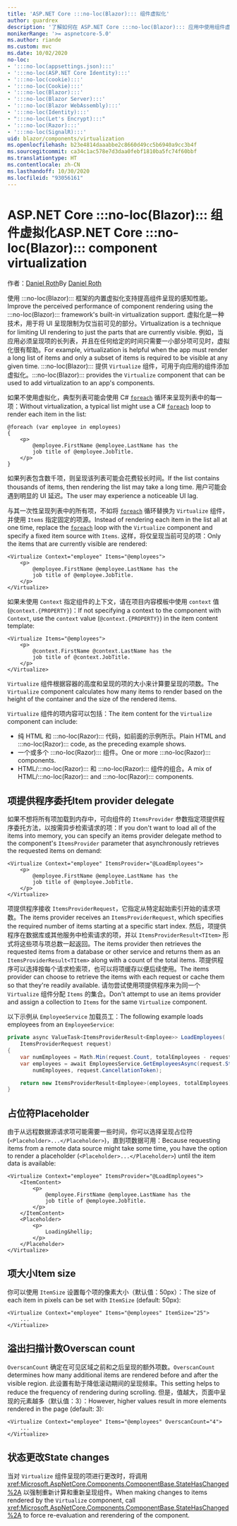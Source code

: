 ```yaml
---
title: 'ASP.NET Core :::no-loc(Blazor)::: 组件虚拟化'
author: guardrex
description: '了解如何在 ASP.NET Core :::no-loc(Blazor)::: 应用中使用组件虚拟化。'
monikerRange: '>= aspnetcore-5.0'
ms.author: riande
ms.custom: mvc
ms.date: 10/02/2020
no-loc:
- ':::no-loc(appsettings.json):::'
- ':::no-loc(ASP.NET Core Identity):::'
- ':::no-loc(cookie):::'
- ':::no-loc(Cookie):::'
- ':::no-loc(Blazor):::'
- ':::no-loc(Blazor Server):::'
- ':::no-loc(Blazor WebAssembly):::'
- ':::no-loc(Identity):::'
- ":::no-loc(Let's Encrypt):::"
- ':::no-loc(Razor):::'
- ':::no-loc(SignalR):::'
uid: blazor/components/virtualization
ms.openlocfilehash: b23e4814daaabbe2c8660d49cc5b6940a9cc3b4f
ms.sourcegitcommit: ca34c1ac578e7d3daa0febf1810ba5fc74f60bbf
ms.translationtype: HT
ms.contentlocale: zh-CN
ms.lasthandoff: 10/30/2020
ms.locfileid: "93056161"
---
```

# <a name="aspnet-core-no-locblazor-component-virtualization"></a><span data-ttu-id="ea89c-103">ASP.NET Core :::no-loc(Blazor)::: 组件虚拟化</span><span class="sxs-lookup"><span data-stu-id="ea89c-103">ASP.NET Core :::no-loc(Blazor)::: component virtualization</span></span>

<span data-ttu-id="ea89c-104">作者：[Daniel Roth](https://github.com/danroth27)</span><span class="sxs-lookup"><span data-stu-id="ea89c-104">By [Daniel Roth](https://github.com/danroth27)</span></span>

<span data-ttu-id="ea89c-105">使用 :::no-loc(Blazor)::: 框架的内置虚拟化支持提高组件呈现的感知性能。</span><span class="sxs-lookup"><span data-stu-id="ea89c-105">Improve the perceived performance of component rendering using the :::no-loc(Blazor)::: framework's built-in virtualization support.</span></span> <span data-ttu-id="ea89c-106">虚拟化是一种技术，用于将 UI 呈现限制为仅当前可见的部分。</span><span class="sxs-lookup"><span data-stu-id="ea89c-106">Virtualization is a technique for limiting UI rendering to just the parts that are currently visible.</span></span> <span data-ttu-id="ea89c-107">例如，当应用必须呈现项的长列表，并且在任何给定的时间只需要一小部分项可见时，虚拟化很有帮助。</span><span class="sxs-lookup"><span data-stu-id="ea89c-107">For example, virtualization is helpful when the app must render a long list of items and only a subset of items is required to be visible at any given time.</span></span> <span data-ttu-id="ea89c-108">:::no-loc(Blazor)::: 提供 `Virtualize` 组件，可用于向应用的组件添加虚拟化。</span><span class="sxs-lookup"><span data-stu-id="ea89c-108">:::no-loc(Blazor)::: provides the `Virtualize` component that can be used to add virtualization to an app's components.</span></span>

<span data-ttu-id="ea89c-109">如果不使用虚拟化，典型列表可能会使用 C# [`foreach`](/dotnet/csharp/language-reference/keywords/foreach-in) 循环来呈现列表中的每一项：</span><span class="sxs-lookup"><span data-stu-id="ea89c-109">Without virtualization, a typical list might use a C# [`foreach`](/dotnet/csharp/language-reference/keywords/foreach-in) loop to render each item in the list:</span></span>

```razor
@foreach (var employee in employees)
{
    <p>
        @employee.FirstName @employee.LastName has the 
        job title of @employee.JobTitle.
    </p>
}
```

<span data-ttu-id="ea89c-110">如果列表包含数千项，则呈现该列表可能会花费较长时间。</span><span class="sxs-lookup"><span data-stu-id="ea89c-110">If the list contains thousands of items, then rendering the list may take a long time.</span></span> <span data-ttu-id="ea89c-111">用户可能会遇到明显的 UI 延迟。</span><span class="sxs-lookup"><span data-stu-id="ea89c-111">The user may experience a noticeable UI lag.</span></span>

<span data-ttu-id="ea89c-112">与其一次性呈现列表中的所有项，不如将 [`foreach`](/dotnet/csharp/language-reference/keywords/foreach-in) 循环替换为 `Virtualize` 组件，并使用 `Items` 指定固定的项源。</span><span class="sxs-lookup"><span data-stu-id="ea89c-112">Instead of rendering each item in the list all at one time, replace the [`foreach`](/dotnet/csharp/language-reference/keywords/foreach-in) loop with the `Virtualize` component and specify a fixed item source with `Items`.</span></span> <span data-ttu-id="ea89c-113">这样，将仅呈现当前可见的项：</span><span class="sxs-lookup"><span data-stu-id="ea89c-113">Only the items that are currently visible are rendered:</span></span>

```razor
<Virtualize Context="employee" Items="@employees">
    <p>
        @employee.FirstName @employee.LastName has the 
        job title of @employee.JobTitle.
    </p>
</Virtualize>
```

<span data-ttu-id="ea89c-114">如果未使用 `Context` 指定组件的上下文，请在项目内容模板中使用 `context` 值 (`@context.{PROPERTY}`)：</span><span class="sxs-lookup"><span data-stu-id="ea89c-114">If not specifying a context to the component with `Context`, use the `context` value (`@context.{PROPERTY}`) in the item content template:</span></span>

```razor
<Virtualize Items="@employees">
    <p>
        @context.FirstName @context.LastName has the 
        job title of @context.JobTitle.
    </p>
</Virtualize>
```

<span data-ttu-id="ea89c-115">`Virtualize` 组件根据容器的高度和呈现的项的大小来计算要呈现的项数。</span><span class="sxs-lookup"><span data-stu-id="ea89c-115">The `Virtualize` component calculates how many items to render based on the height of the container and the size of the rendered items.</span></span>

<span data-ttu-id="ea89c-116">`Virtualize` 组件的项内容可以包括：</span><span class="sxs-lookup"><span data-stu-id="ea89c-116">The item content for the `Virtualize` component can include:</span></span>

* <span data-ttu-id="ea89c-117">纯 HTML 和 :::no-loc(Razor)::: 代码，如前面的示例所示。</span><span class="sxs-lookup"><span data-stu-id="ea89c-117">Plain HTML and :::no-loc(Razor)::: code, as the preceding example shows.</span></span>
* <span data-ttu-id="ea89c-118">一个或多个 :::no-loc(Razor)::: 组件。</span><span class="sxs-lookup"><span data-stu-id="ea89c-118">One or more :::no-loc(Razor)::: components.</span></span>
* <span data-ttu-id="ea89c-119">HTML/:::no-loc(Razor)::: 和 :::no-loc(Razor)::: 组件的组合。</span><span class="sxs-lookup"><span data-stu-id="ea89c-119">A mix of HTML/:::no-loc(Razor)::: and :::no-loc(Razor)::: components.</span></span>

## <a name="item-provider-delegate"></a><span data-ttu-id="ea89c-120">项提供程序委托</span><span class="sxs-lookup"><span data-stu-id="ea89c-120">Item provider delegate</span></span>

<span data-ttu-id="ea89c-121">如果不想将所有项加载到内存中，可向组件的 `ItemsProvider` 参数指定项提供程序委托方法，以按需异步检索请求的项：</span><span class="sxs-lookup"><span data-stu-id="ea89c-121">If you don't want to load all of the items into memory, you can specify an items provider delegate method to the component's `ItemsProvider` parameter that asynchronously retrieves the requested items on demand:</span></span>

```razor
<Virtualize Context="employee" ItemsProvider="@LoadEmployees">
    <p>
        @employee.FirstName @employee.LastName has the 
        job title of @employee.JobTitle.
    </p>
</Virtualize>
```

<span data-ttu-id="ea89c-122">项提供程序接收 `ItemsProviderRequest`，它指定从特定起始索引开始的请求项数。</span><span class="sxs-lookup"><span data-stu-id="ea89c-122">The items provider receives an `ItemsProviderRequest`, which specifies the required number of items starting at a specific start index.</span></span> <span data-ttu-id="ea89c-123">然后，项提供程序在数据库或其他服务中检索请求的项，并以 `ItemsProviderResult<TItem>` 形式将这些项与项总数一起返回。</span><span class="sxs-lookup"><span data-stu-id="ea89c-123">The items provider then retrieves the requested items from a database or other service and returns them as an `ItemsProviderResult<TItem>` along with a count of the total items.</span></span> <span data-ttu-id="ea89c-124">项提供程序可以选择按每个请求检索项，也可以将项缓存以便后续使用。</span><span class="sxs-lookup"><span data-stu-id="ea89c-124">The items provider can choose to retrieve the items with each request or cache them so that they're readily available.</span></span> <span data-ttu-id="ea89c-125">请勿尝试使用项提供程序来为同一个 `Virtualize` 组件分配 `Items` 的集合。</span><span class="sxs-lookup"><span data-stu-id="ea89c-125">Don't attempt to use an items provider and assign a collection to `Items` for the same `Virtualize` component.</span></span>

<span data-ttu-id="ea89c-126">以下示例从 `EmployeeService` 加载员工：</span><span class="sxs-lookup"><span data-stu-id="ea89c-126">The following example loads employees from an `EmployeeService`:</span></span>

```csharp
private async ValueTask<ItemsProviderResult<Employee>> LoadEmployees(
    ItemsProviderRequest request)
{
    var numEmployees = Math.Min(request.Count, totalEmployees - request.StartIndex);
    var employees = await EmployeesService.GetEmployeesAsync(request.StartIndex, 
        numEmployees, request.CancellationToken);

    return new ItemsProviderResult<Employee>(employees, totalEmployees);
}
```

## <a name="placeholder"></a><span data-ttu-id="ea89c-127">占位符</span><span class="sxs-lookup"><span data-stu-id="ea89c-127">Placeholder</span></span>

<span data-ttu-id="ea89c-128">由于从远程数据源请求项可能需要一些时间，你可以选择呈现占位符 (`<Placeholder>...</Placeholder>`)，直到项数据可用：</span><span class="sxs-lookup"><span data-stu-id="ea89c-128">Because requesting items from a remote data source might take some time, you have the option to render a placeholder (`<Placeholder>...</Placeholder>`) until the item data is available:</span></span>

```razor
<Virtualize Context="employee" ItemsProvider="@LoadEmployees">
    <ItemContent>
        <p>
            @employee.FirstName @employee.LastName has the 
            job title of @employee.JobTitle.
        </p>
    </ItemContent>
    <Placeholder>
        <p>
            Loading&hellip;
        </p>
    </Placeholder>
</Virtualize>
```

## <a name="item-size"></a><span data-ttu-id="ea89c-129">项大小</span><span class="sxs-lookup"><span data-stu-id="ea89c-129">Item size</span></span>

<span data-ttu-id="ea89c-130">你可以使用 `ItemSize` 设置每个项的像素大小（默认值：50px）：</span><span class="sxs-lookup"><span data-stu-id="ea89c-130">The size of each item in pixels can be set with `ItemSize` (default: 50px):</span></span>

```razor
<Virtualize Context="employee" Items="@employees" ItemSize="25">
    ...
</Virtualize>
```

## <a name="overscan-count"></a><span data-ttu-id="ea89c-131">溢出扫描计数</span><span class="sxs-lookup"><span data-stu-id="ea89c-131">Overscan count</span></span>

<span data-ttu-id="ea89c-132">`OverscanCount` 确定在可见区域之前和之后呈现的额外项数。</span><span class="sxs-lookup"><span data-stu-id="ea89c-132">`OverscanCount` determines how many additional items are rendered before and after the visible region.</span></span> <span data-ttu-id="ea89c-133">此设置有助于降低滚动期间的呈现频率。</span><span class="sxs-lookup"><span data-stu-id="ea89c-133">This setting helps to reduce the frequency of rendering during scrolling.</span></span> <span data-ttu-id="ea89c-134">但是，值越大，页面中呈现的元素越多（默认值：3）：</span><span class="sxs-lookup"><span data-stu-id="ea89c-134">However, higher values result in more elements rendered in the page (default: 3):</span></span>

```razor
<Virtualize Context="employee" Items="@employees" OverscanCount="4">
    ...
</Virtualize>
```

## <a name="state-changes"></a><span data-ttu-id="ea89c-135">状态更改</span><span class="sxs-lookup"><span data-stu-id="ea89c-135">State changes</span></span>

<span data-ttu-id="ea89c-136">当对 `Virtualize` 组件呈现的项进行更改时，将调用 <xref:Microsoft.AspNetCore.Components.ComponentBase.StateHasChanged%2A> 以强制重新计算和重新呈现组件。</span><span class="sxs-lookup"><span data-stu-id="ea89c-136">When making changes to items rendered by the `Virtualize` component, call <xref:Microsoft.AspNetCore.Components.ComponentBase.StateHasChanged%2A> to force re-evaluation and rerendering of the component.</span></span>

